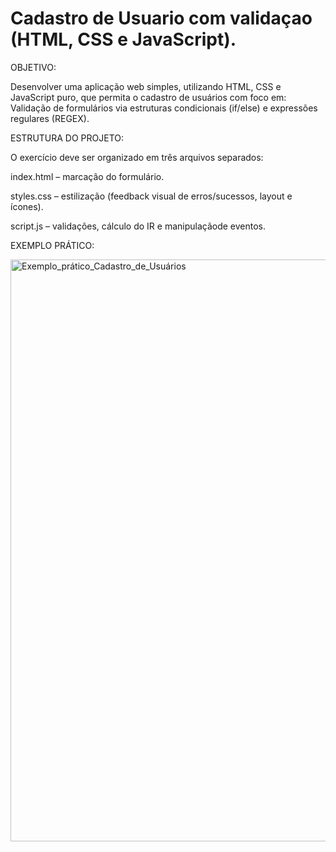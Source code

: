 # Cadastro de Usuario com validaçao (HTML, CSS e JavaScript).

OBJETIVO: 

Desenvolver uma aplicação web simples, utilizando HTML, CSS e JavaScript puro, que permita o cadastro de usuários com foco em:
Validação de formulários via estruturas condicionais (if/else) e expressões regulares (REGEX).

ESTRUTURA DO PROJETO:

O exercício deve ser organizado em três arquivos separados:

index.html – marcação do formulário.

styles.css – estilização (feedback visual de erros/sucessos, layout e ícones).

script.js – validações, cálculo do IR e manipulaçãode eventos.

EXEMPLO PRÁTICO:

<img width="851" height="931" alt="Exemplo_prático_Cadastro_de_Usuários" src="https://github.com/user-attachments/assets/836988a0-f1b6-46b6-8f15-9f0947a47524" />
